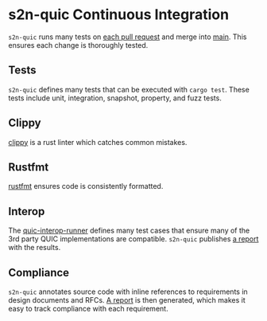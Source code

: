 # s2n-quic Continuous Integration

`s2n-quic` runs many tests on [each pull request](https://github.com/aws/s2n-quic/actions/workflows/ci.yml?query=event%3Apull_request) and merge into [main](https://github.com/aws/s2n-quic/actions/workflows/ci.yml?query=branch%3Amain). This ensures each change is thoroughly tested.

## Tests

`s2n-quic` defines many tests that can be executed with `cargo test`. These tests include unit, integration, snapshot, property, and fuzz tests.

## Clippy

[clippy](https://github.com/rust-lang/rust-clippy) is a rust linter which catches common mistakes.

## Rustfmt

[rustfmt](https://github.com/rust-lang/rustfmt) ensures code is consistently formatted.

## Interop

The [quic-interop-runner](https://github.com/marten-seemann/quic-interop-runner) defines many test cases that ensure many of the 3rd party QUIC implementations are compatible. `s2n-quic` publishes [a report](https://dnglbrstg7yg.cloudfront.net/08c33571ee8679775e810303f65c96c1d48e270d/interop/index.html) with the results.

## Compliance

`s2n-quic` annotates source code with inline references to requirements in design documents and RFCs. [A report](https://dnglbrstg7yg.cloudfront.net/08c33571ee8679775e810303f65c96c1d48e270d/compliance.html#/) is then generated, which makes it easy to track compliance with each requirement.
